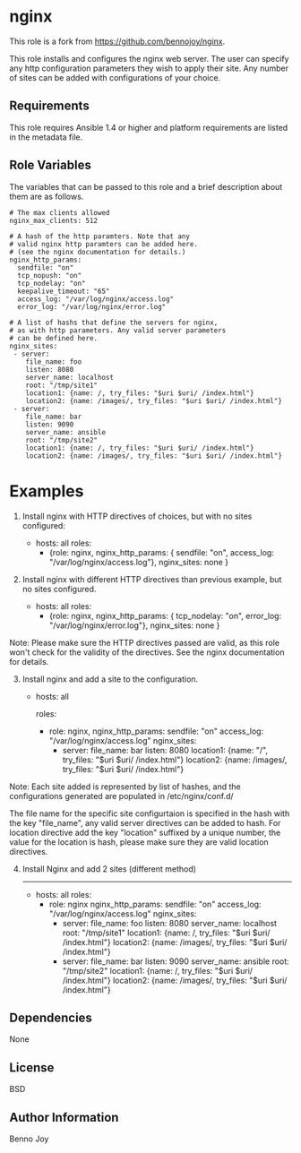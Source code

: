 nginx
=====

This role is a fork from https://github.com/bennojoy/nginx.

This role installs and configures the nginx web server. The user can specify
any http configuration parameters they wish to apply their site. Any number of
sites can be added with configurations of your choice.

Requirements
------------

This role requires Ansible 1.4 or higher and platform requirements are listed
in the metadata file.

Role Variables
--------------

The variables that can be passed to this role and a brief description about
them are as follows.

    # The max clients allowed
    nginx_max_clients: 512                                

    # A hash of the http paramters. Note that any
    # valid nginx http paramters can be added here.
    # (see the nginx documentation for details.)
    nginx_http_params:                                    
      sendfile: "on"                                      
      tcp_nopush: "on"
      tcp_nodelay: "on"
      keepalive_timeout: "65"
      access_log: "/var/log/nginx/access.log"
      error_log: "/var/log/nginx/error.log"

    # A list of hashs that define the servers for nginx,
    # as with http parameters. Any valid server parameters
    # can be defined here.
    nginx_sites:                                         
     - server:                                           
        file_name: foo
        listen: 8080
        server_name: localhost
        root: "/tmp/site1"
        location1: {name: /, try_files: "$uri $uri/ /index.html"}
        location2: {name: /images/, try_files: "$uri $uri/ /index.html"}
     - server:
        file_name: bar
        listen: 9090
        server_name: ansible
        root: "/tmp/site2"
        location1: {name: /, try_files: "$uri $uri/ /index.html"}
        location2: {name: /images/, try_files: "$uri $uri/ /index.html"}

Examples
========

1) Install nginx with HTTP directives of choices, but with no sites
configured:

    - hosts: all
      roles:
      - {role: nginx,
         nginx_http_params: { sendfile: "on",
                              access_log: "/var/log/nginx/access.log"},
                              nginx_sites: none }


2) Install nginx with different HTTP directives than previous example, but no
sites configured.

    - hosts: all
      roles:
      - {role: nginx,
         nginx_http_params: { tcp_nodelay: "on",
                              error_log: "/var/log/nginx/error.log"}, 
                              nginx_sites: none }

Note: Please make sure the HTTP directives passed are valid, as this role
won't check for the validity of the directives. See the nginx documentation
for details.

3) Install nginx and add a site to the configuration.

    - hosts: all

      roles:
      - role: nginx,
        nginx_http_params:
          sendfile: "on"
          access_log: "/var/log/nginx/access.log"
          nginx_sites:
          - server:
             file_name: bar
             listen: 8080
             location1: {name: "/", try_files: "$uri $uri/ /index.html"}
             location2: {name: /images/, try_files: "$uri $uri/ /index.html"}

Note: Each site added is represented by list of hashes, and the configurations
generated are populated in /etc/nginx/conf.d/

The file name for the specific site configurtaion is specified in the hash
with the key "file_name", any valid server directives can be added to hash.
For location directive add the key "location" suffixed by a unique number, the
value for the location is hash, please make sure they are valid location
directives.

4) Install Nginx and add 2 sites (different method)

    ---
    - hosts: all
      roles:
        - role: nginx
          nginx_http_params:
            sendfile: "on"
            access_log: "/var/log/nginx/access.log"
          nginx_sites:
           - server:
              file_name: foo
              listen: 8080
              server_name: localhost
              root: "/tmp/site1"
              location1: {name: /, try_files: "$uri $uri/ /index.html"}
              location2: {name: /images/, try_files: "$uri $uri/ /index.html"}
           - server:
              file_name: bar
              listen: 9090
              server_name: ansible
              root: "/tmp/site2"
              location1: {name: /, try_files: "$uri $uri/ /index.html"}
              location2: {name: /images/, try_files: "$uri $uri/ /index.html"}

Dependencies
------------

None

License
-------

BSD

Author Information
------------------

Benno Joy


